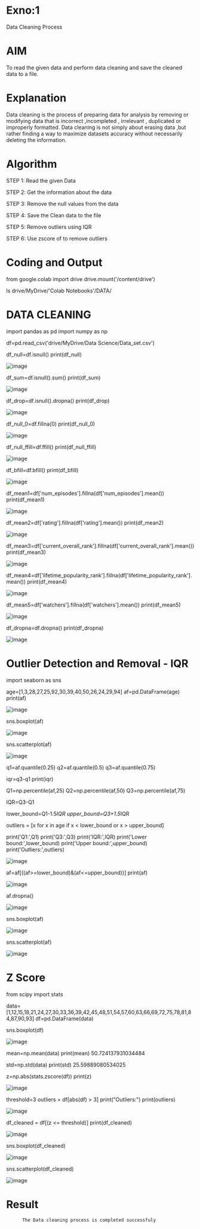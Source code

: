 # Exno:1
Data Cleaning Process

# AIM
To read the given data and perform data cleaning and save the cleaned data to a file.

# Explanation
Data cleaning is the process of preparing data for analysis by removing or modifying data that is incorrect ,incompleted , irrelevant , duplicated or improperly formatted. Data cleaning is not simply about erasing data ,but rather finding a way to maximize datasets accuracy without necessarily deleting the information.

# Algorithm
STEP 1: Read the given Data

STEP 2: Get the information about the data

STEP 3: Remove the null values from the data

STEP 4: Save the Clean data to the file

STEP 5: Remove outliers using IQR

STEP 6: Use zscore of to remove outliers

# Coding and Output
from google.colab import drive
drive.mount('/content/drive')

ls drive/MyDrive/'Colab Notebooks'/DATA/

# **DATA CLEANING**
import pandas as pd
import numpy as np

df=pd.read_csv('drive/MyDrive/Data Science/Data_set.csv')

df_null=df.isnull()
print(df_null)

![image](https://github.com/user-attachments/assets/95e316a6-74e3-418b-8000-92551c30e9e2)

df_sum=df.isnull().sum()
print(df_sum)

![image](https://github.com/user-attachments/assets/1bd96c0f-651e-41e6-96de-6a97d002bce9)

df_drop=df.isnull().dropna()
print(df_drop)

![image](https://github.com/user-attachments/assets/54a2b2f3-4995-4897-a96f-e0417d23d056)

df_null_0=df.fillna(0)
print(df_null_0)

![image](https://github.com/user-attachments/assets/cf25b6c8-f5bf-452d-bfda-9230e5538710)

df_null_ffill=df.ffill()
print(df_null_ffill)

![image](https://github.com/user-attachments/assets/6bb2f1ae-4bd9-468c-8126-7fa30cb7146a)

df_bfill=df.bfill()
print(df_bfill)

![image](https://github.com/user-attachments/assets/ef069b05-ed4a-4194-93a8-f09e962643d4)

df_mean1=df['num_episodes'].fillna(df['num_episodes'].mean())
print(df_mean1)

![image](https://github.com/user-attachments/assets/7e8cac54-abd7-4622-ad2f-618b2894e209)

df_mean2=df['rating'].fillna(df['rating'].mean())
print(df_mean2)

![image](https://github.com/user-attachments/assets/4ae535b7-5243-450a-a7a9-3679aa88933d)

df_mean3=df['current_overall_rank'].fillna(df['current_overall_rank'].mean())
print(df_mean3)

![image](https://github.com/user-attachments/assets/d4edc900-9c5f-4977-b8e0-6edecb5a0f3b)

df_mean4=df['lifetime_popularity_rank'].fillna(df['lifetime_popularity_rank'].mean())
print(df_mean4)

![image](https://github.com/user-attachments/assets/6252d34d-19bb-4ed8-8a2f-ff4a72ebb7c4)

df_mean5=df['watchers'].fillna(df['watchers'].mean())
print(df_mean5)

![image](https://github.com/user-attachments/assets/3274e50c-a7d0-4413-be9c-46feeee56f30)

df_dropna=df.dropna()
print(df_dropna)

![image](https://github.com/user-attachments/assets/0eb2fb50-f09a-4d56-91ab-1602e3c3e593)

# **Outlier Detection and Removal - IQR**


import seaborn as sns

age=[1,3,28,27,25,92,30,39,40,50,26,24,29,94]
af=pd.DataFrame(age)
print(af)

![image](https://github.com/user-attachments/assets/58e8c210-aa73-4619-bc87-7f8b3a2d4573)

sns.boxplot(af)

![image](https://github.com/user-attachments/assets/8d330702-2d88-4769-a494-04439aea014c)

sns.scatterplot(af)

![image](https://github.com/user-attachments/assets/24b2c6a8-3247-4908-954c-5cd9c0ad0b3d)

q1=af.quantile(0.25)
q2=af.quantile(0.5)
q3=af.quantile(0.75)

iqr=q3-q1
print(iqr)

Q1=np.percentile(af,25)
Q2=np.percentile(af,50)
Q3=np.percentile(af,75)

IQR=Q3-Q1

lower_bound=Q1-1.5*IQR
upper_bound=Q3+1.5*IQR

outliers = [x for x in age if x < lower_bound or x > upper_bound]

print('Q1:',Q1)
print('Q3:',Q3)
print('IQR:',IQR)
print('Lower bound:',lower_bound)
print('Upper bound:',upper_bound)
print('Outliers:',outliers)

![image](https://github.com/user-attachments/assets/aaaddf43-55ef-402c-8c97-8d9c813062de)

af=af[((af>=lower_bound)&(af<=upper_bound))]
print(af)

![image](https://github.com/user-attachments/assets/ba3e4c10-d327-4ba3-8adf-d4627844c91f)

af.dropna()

![image](https://github.com/user-attachments/assets/beac3af5-b7ef-4c3c-aed0-d28a4733d154)

sns.boxplot(af)

![image](https://github.com/user-attachments/assets/5d8b6f96-84b4-42db-aaa3-9a4389801374)

sns.scatterplot(af)

![image](https://github.com/user-attachments/assets/b5e89b08-50e3-489b-b0b1-58d4b2ce25ff)

# **Z Score**

from scipy import stats

data=[1,12,15,18,21,24,27,30,33,36,39,42,45,48,51,54,57,60,63,66,69,72,75,78,81,84,87,90,93]
df=pd.DataFrame(data)

sns.boxplot(df)

![image](https://github.com/user-attachments/assets/674c8fdc-a443-41ac-b33e-f3f9faed6b5b)

mean=np.mean(data)
print(mean)
50.724137931034484

std=np.std(data)
print(std)
25.59889080534025

z=np.abs(stats.zscore(df))
print(z)

![image](https://github.com/user-attachments/assets/20f0d255-f5f5-4d01-8156-7e7cb9c3e0d4)

threshold=3
outliers = df[abs(df) > 3]
print("Outliers:")
print(outliers)

![image](https://github.com/user-attachments/assets/a43290be-1191-433d-be5a-25177cffc05e)

df_cleaned = df[(z <= threshold)]
print(df_cleaned)

![image](https://github.com/user-attachments/assets/518250d2-adfc-469a-976d-c7c32ee650e5)

sns.boxplot(df_cleaned)

![image](https://github.com/user-attachments/assets/000fb4db-9817-4342-a973-c3516e8fa090)

sns.scatterplot(df_cleaned)

![image](https://github.com/user-attachments/assets/bd413e69-7ef0-4b3e-b5c3-6efe1da033f9)

# Result
          The Data cleaning process is completed successfuly

